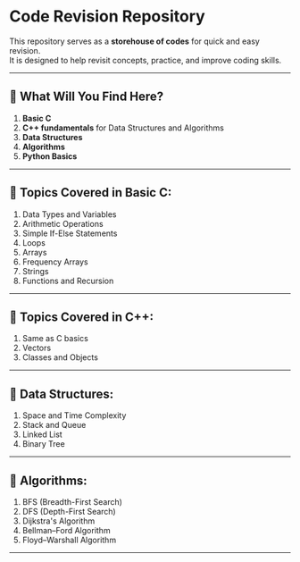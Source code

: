 # Code Revision Repository

This repository serves as a **storehouse of codes** for quick and easy revision.  
It is designed to help revisit concepts, practice, and improve coding skills.

---

## 📌 What Will You Find Here?

1. **Basic C**
2. **C++ fundamentals** for Data Structures and Algorithms
3. **Data Structures**
4. **Algorithms**
5. **Python Basics**

---

## 📖 Topics Covered in Basic C:
1. Data Types and Variables  
2. Arithmetic Operations  
3. Simple If-Else Statements  
4. Loops  
5. Arrays  
6. Frequency Arrays  
7. Strings  
8. Functions and Recursion  

---

## 📖 Topics Covered in C++:
1. Same as C basics  
2. Vectors  
3. Classes and Objects  

---

## 📖 Data Structures:
1. Space and Time Complexity  
2. Stack and Queue  
3. Linked List  
4. Binary Tree  

---

## 📖 Algorithms:
1. BFS (Breadth-First Search)  
2. DFS (Depth-First Search)  
3. Dijkstra's Algorithm  
4. Bellman–Ford Algorithm  
5. Floyd–Warshall Algorithm  

---
